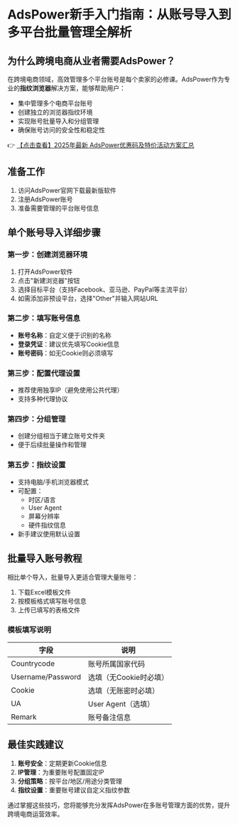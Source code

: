 # AdsPower新手入门指南：从账号导入到多平台批量管理全解析

## 为什么跨境电商从业者需要AdsPower？

在跨境电商领域，高效管理多个平台账号是每个卖家的必修课。AdsPower作为专业的**指纹浏览器**解决方案，能够帮助用户：

- 集中管理多个电商平台账号
- 创建独立的浏览器指纹环境
- 实现账号批量导入和分组管理
- 确保账号访问的安全性和稳定性

👉 [【点击查看】2025年最新 AdsPower优惠码及特价活动方案汇总](https://bit.ly/adspower_free)

## 准备工作

1. 访问AdsPower官网下载最新版软件
2. 注册AdsPower账号
3. 准备需要管理的平台账号信息

## 单个账号导入详细步骤

### 第一步：创建浏览器环境
1. 打开AdsPower软件
2. 点击"新建浏览器"按钮
3. 选择目标平台（支持Facebook、亚马逊、PayPal等主流平台）
4. 如需添加非预设平台，选择"Other"并输入网站URL

### 第二步：填写账号信息
- **账号名称**：自定义便于识别的名称
- **登录凭证**：建议优先填写Cookie信息
- **账号密码**：如无Cookie则必须填写

### 第三步：配置代理设置
- 推荐使用独享IP（避免使用公共代理）
- 支持多种代理协议

### 第四步：分组管理
- 创建分组相当于建立账号文件夹
- 便于后续批量操作和管理

### 第五步：指纹设置
- 支持电脑/手机浏览器模式
- 可配置：
  - 时区/语言
  - User Agent
  - 屏幕分辨率
  - 硬件指纹信息
- 新手建议使用默认设置

## 批量导入账号教程

相比单个导入，批量导入更适合管理大量账号：

1. 下载Excel模板文件
2. 按模板格式填写账号信息
3. 上传已填写的表格文件

### 模板填写说明

| 字段 | 说明 |
|------|------|
| Countrycode | 账号所属国家代码 |
| Username/Password | 选填（无Cookie时必填） |
| Cookie | 选填（无账密时必填） |
| UA | User Agent（选填） |
| Remark | 账号备注信息 |

## 最佳实践建议

1. **账号安全**：定期更新Cookie信息
2. **IP管理**：为重要账号配置固定IP
3. **分组策略**：按平台/地区/用途分类管理
4. **指纹设置**：重要账号建议自定义指纹参数

通过掌握这些技巧，您将能够充分发挥AdsPower在多账号管理方面的优势，提升跨境电商运营效率。